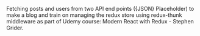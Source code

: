 Fetching posts and users from two API end points ({JSON} Placeholder) to make a blog and train on managing the redux store using redux-thunk middleware as part of Udemy course: Modern React with Redux - Stephen Grider.
